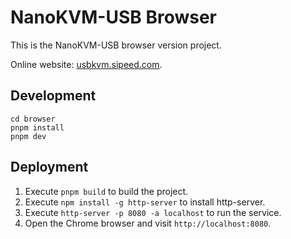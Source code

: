 # NanoKVM-USB Browser

This is the NanoKVM-USB browser version project.

Online website: [usbkvm.sipeed.com](https://usbkvm.sipeed.com).

## Development

```shell
cd browser
pnpm install
pnpm dev
```

## Deployment

1. Execute `pnpm build` to build the project.
2. Execute `npm install -g http-server` to install http-server.
3. Execute `http-server -p 8080 -a localhost` to run the service.
4. Open the Chrome browser and visit `http://localhost:8080`.
